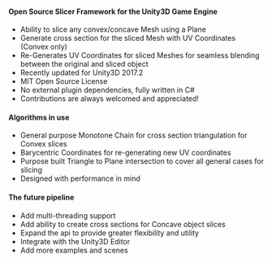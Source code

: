 #### Open Source Slicer Framework for the Unity3D Game Engine

* Ability to slice any convex/concave Mesh using a Plane
* Generate cross section for the sliced Mesh with UV Coordinates (Convex only)
* Re-Generates UV Coordinates for sliced Meshes for seamless blending between the original and sliced object
* Recently updated for Unity3D 2017.2
* MIT Open Source License
* No external plugin dependencies, fully written in C#
* Contributions are always welcomed and appreciated!

#### Algorithms in use

* General purpose Monotone Chain for cross section triangulation for Convex slices
* Barycentric Coordinates for re-generating new UV coordinates
* Purpose built Triangle to Plane intersection to cover all general cases for slicing
* Designed with performance in mind

#### The future pipeline

* Add multi-threading support
* Add ability to create cross sections for Concave object slices
* Expand the api to provide greater flexibility and utility
* Integrate with the Unity3D Editor
* Add more examples and scenes
